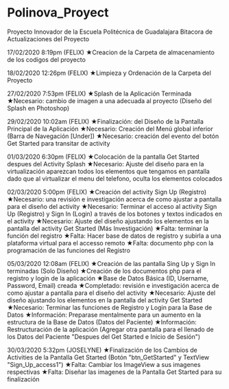 ﻿# Polinova_Proyect
Proyecto Innovador de la Escuela Politécnica de Guadalajara
Bitacora de Actualizaciones del Proyecto

17/02/2020 8:19pm (FELIX)
★Creacion de la Carpeta de almacenamiento de los codigos del proyecto

18/02/2020 12:26pm (FELIX)
★Limpieza y Ordenación de la Carpeta del Proyecto

27/02/2020 7:53pm (FELIX)
★Splash de la Aplicación Terminada
★Necesario: cambio de imagen a una adecuada al proyecto (Diseño del Splash en Photoshop)

29/02/2020 10:02am (FELIX)
★Finalización: del Diseño de la Pantalla Principal de la Aplicación
★Necesario: Creación del Menú global inferior (Barra de Navegación [Under])
★Necesario: creación del evento del botón Get Started para transitar de activity

01/03/2020 6:30pm (FELIX)
★Colocación de la pantalla Get Started despues del Activity Splash
★Necesario: Ajuste del diseño para en la virtualización aparezcan todos los elementos
 que tengamos en pantalla dado que al virtualizar el menu del telefono, oculta los elementos
 colocados

02/03/2020 5:00pm (FELIX)
★Creación del activity Sign Up (Registro)
★Necesario: una revisión e investigación acerca de como ajustar a pantalla para el diseño
 del activity
★Necesario: Terminar el acceso al activity Sign Up (Registro) y Sign In (Login) a través de los 
 botones y textos indicados en el activity
★Necesario: Ajuste del diseño ajustando los elementos en la pantalla del activity Get Started
 (Más Investigación)
★Falta: terminar la función del registro
★Falta: Hacer base de datos de registro y subirla a una plataforma virtual para el accesso remoto
★Falta: documento php con la programación de las funciones del Registro 

05/03/2020 12:08am (FELIX)
★Creación de las pantalla Sing Up y Sign In terminadas (Solo Diseño)
★Creación de los documentos php para el registro y login de la aplicación
★Base de Datos Básica (ID, Username, Password, Email) creada
★Completado: revisión e investigación acerca de como ajustar a pantalla para el diseño
	     del activity
★Necesario: Ajuste del diseño ajustando los elementos en la pantalla del activity Get Started
★Necesario: Terminar las funciones de Registro y Login para la Base de Datos
★Información: Preparase mentalmente para un aumento en la estructura de la Base de Datos
	      (Datos del Paciente)
★Información: Restructuración de la aplicación (Agregar otra pantalla para el llenado de los 
	      Datos del Paciente "Despues del Get Started e Inicio de Sesión")

30/03/2020 5:32pm (JOSELYNE) 
★Finalización de los Cambios de Activities de la Pantalla Get Started 
 (Botón "btn_GetStarted" y TextView "Sign_Up_access1")
★Falta: Cambiar los ImageView a sus imagenes respectivas
★Falta: Diseñar las imagenes de la Pantalla Get Started para su finalización

